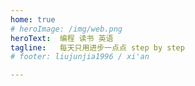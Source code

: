 ```yaml
---
home: true
# heroImage: /img/web.png
heroText:  编程 读书 英语
tagline:   每天只用进步一点点 step by step
# footer: liujunjia1996 / xi'an

---
```

<LifeCount title="今年进度" :count="365"/>
<LifeCount title="人生进度" :count="80"/>
<LeetCodeDashboard-index />


